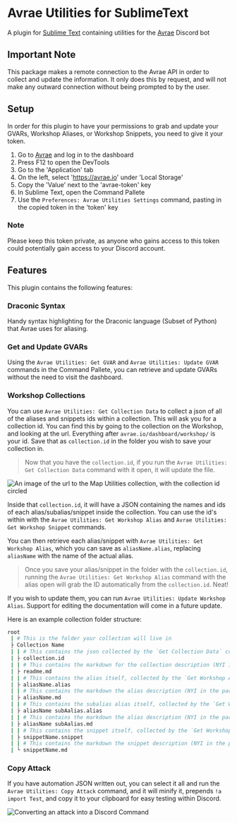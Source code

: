 # Avrae Utilities for SublimeText
A plugin for [Sublime Text](https://www.sublimetext.com/) containing utilities for the [Avrae](https://avrae.io) Discord bot

## Important Note
This package makes a remote connection to the Avrae API in order to collect and update the information. It only does this by request, and will not make any outward connection without being prompted to by the user.

## Setup
In order for this plugin to have your permissions to grab and update your GVARs, Workshop Aliases, or Workshop Snippets, you need to give it your token.

1. Go to [Avrae](https://avrae.io) and log in to the dashboard
2. Press F12 to open the DevTools
3. Go to the 'Application' tab
4. On the left, select 'https://avrae.io' under 'Local Storage'
5. Copy the 'Value' next to the 'avrae-token' key
6. In Sublime Text, open the Command Pallete
7. Use the ``Preferences: Avrae Utilities Settings`` command, pasting in the copied token in the 'token' key

### Note
Please keep this token private, as anyone who gains access to this token could potentially gain access to your Discord account.

## Features
This plugin contains the following features:

### Draconic Syntax
Handy syntax highlighting for the Draconic language (Subset of Python) that Avrae uses for aliasing.

### Get and Update GVARs
Using the ``Avrae Utilities: Get GVAR`` and ``Avrae Utilities: Update GVAR`` commands in the Command Pallete, you can retrieve and update GVARs without the need to visit the dashboard.

### Workshop Collections
You can use ``Avrae Utilities: Get Collection Data`` to collect a json of all of the aliases and snippets ids within a collection. This will ask you for a collection id. You can find this by going to the collection on the Workshop, and looking at the url. Everything after ``avrae.io/dashboard/workshop/`` is your id. Save that as `collection.id` in the folder you wish to save your collection in. 

> Now that you have the `collection.id`, if you run the ``Avrae Utilities: Get Collection Data`` command with it open, it will update the file.

![An image of the url to the Map Utilities collection, with the collection id circled](https://media.discordapp.net/attachments/666401385335750666/877414197842030612/unknown.png)

Inside that `collection.id`, it will have a JSON containing the names and ids of each alias/subalias/snippet inside the collection. You can use the id's within with the ``Avrae Utilities: Get Workshop Alias`` and ``Avrae Utilities: Get Workshop Snippet`` commands.

You can then retrieve each alias/snippet with ``Avrae Utilities: Get Workshop Alias``, which you can save as ``aliasName.alias``, replacing ``aliasName`` with the name of the actual alias.


> Once you save your alias/snippet in the folder with the `collection.id`, running the ``Avrae Utilities: Get Workshop Alias`` command with the alias open will grab the ID automatically from the `collection.id`. Neat!

If you wish to update them, you can run ``Avrae Utilities: Update Workshop Alias``. Support for editing the documentation will come in a future update.

Here is an example collection folder structure:
```bash
root
 | # This is the folder your collection will live in
 ├ Collection Name
 | | # This contains the json collected by the `Get Collection Data` command
 | ├ collection.id 
 | | # This contains the markdown for the collection description (NYI in the package)
 | ├ readme.md 
 | | # This contains the alias itself, collected by the `Get Workshop Alias` command, and updated with the `Update Workshop Alias` command
 | ├ aliasName.alias 
 | | # This contains the markdown the alias description (NYI in the package)
 | ├ aliasName.md 
 | | # This contains the subalias alias itself, collected by the `Get Workshop Alias` command, and updated with the `Update Workshop Alias` command
 | ├ aliasName subAalias.alias 
 | | # This contains the markdown the alias description (NYI in the package)
 | ├ aliasName subAalias.md 
 | | # This contains the snippet itself, collected by the `Get Workshop Snippet` command, and updated with the `Update Workshop Snippet` command
 | ├ snippetName.snippet 
 | | # This contains the markdown the snippet description (NYI in the package)
 | └ snippetName.md 
```

### Copy Attack
If you have automation JSON written out, you can select it all and run the ``Avrae Utilities: Copy Attack`` command, and it will minify it, prepends ``!a import Test``, and copy it to your clipboard for easy testing within Discord.

![Converting an attack into a Discord Command](https://media.discordapp.net/attachments/666401385335750666/877409550733566002/2021-08-17_22-32-12.gif)